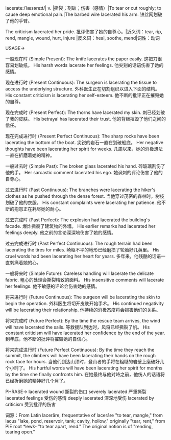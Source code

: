 lacerate:/ˈlæsəreɪt/| v. |撕裂；割破；伤害（感情）|To tear or cut roughly; to cause deep emotional pain.|The barbed wire lacerated his arm. 铁丝网划破了他的手臂。

The criticism lacerated her pride. 批评伤害了她的自尊心。|近义词：tear, rip, rend, mangle, wound, hurt, injure |反义词：heal, soothe, mend|词性：动词

USAGE->

一般现在时 (Simple Present):
The knife lacerates the paper easily.  这把刀很容易划破纸。
His harsh words lacerate her feelings. 他尖刻的话语伤害了她的感情。

现在进行时 (Present Continuous):
The surgeon is lacerating the tissue to access the underlying structure.  外科医生正在切割组织以进入下面的结构。
His constant criticism is lacerating her self-esteem.  他不断的批评正在摧毁她的自尊。

现在完成时 (Present Perfect):
The thorns have lacerated my skin. 刺已经划破了我的皮肤。
His betrayal has lacerated their trust. 他的背叛摧毁了他们之间的信任。

现在完成进行时 (Present Perfect Continuous):
The sharp rocks have been lacerating the bottom of the boat. 尖锐的岩石一直在划破船底。
Her negative thoughts have been lacerating her spirit for weeks.  几周以来，她的消极想法一直在折磨着她的精神。

一般过去时 (Simple Past):
The broken glass lacerated his hand. 碎玻璃割伤了他的手。
Her sarcastic comment lacerated his ego. 她讽刺的评论伤害了他的自尊心。

过去进行时 (Past Continuous):
The branches were lacerating the hiker's clothes as he pushed through the dense forest. 当他穿过茂密的森林时，树枝划破了他的衣服。
His constant complaints were lacerating her patience.  他不断的抱怨正在耗尽她的耐心。

过去完成时 (Past Perfect):
The explosion had lacerated the building's facade. 爆炸撕裂了建筑物的外墙。
His earlier remarks had lacerated her feelings deeply. 他之前的言论深深地伤害了她的感情。

过去完成进行时 (Past Perfect Continuous):
The rough terrain had been lacerating the tires for miles. 崎岖不平的地形已经磨损了轮胎好几英里。
His cruel words had been lacerating her heart for years. 多年来，他残酷的话语一直刺痛着她的心。

一般将来时 (Simple Future):
Careless handling will lacerate the delicate fabric.  粗心的处理会撕裂精致的面料。
His insensitive comments will lacerate her feelings. 他不敏感的评论会伤害她的感情。

将来进行时 (Future Continuous):
The surgeon will be lacerating the skin to begin the operation.  外科医生将切开皮肤开始手术。
His continued negativity will be lacerating their relationship. 他持续的消极态度将会损害他们的关系。

将来完成时 (Future Perfect):
By the time the rescue team arrives, the wind will have lacerated the sails. 等救援队到达时，风将已经撕裂了帆。
His constant criticism will have lacerated her confidence by the end of the year.  到年底，他不断的批评将摧毁她的自信心。

将来完成进行时 (Future Perfect Continuous):
By the time they reach the summit, the climbers will have been lacerating their hands on the rough rock face for hours.  当他们到达山顶时，登山者的手将在粗糙的岩壁上磨破好几个小时了。
His hurtful words will have been lacerating her spirit for months by the time she finally confronts him.  在她最终与他对峙之前，他伤人的话语将已经折磨她的精神好几个月了。

PHRASE->
lacerated wound  撕裂的伤口
severely lacerated  严重撕裂
lacerated feelings  受伤的感情
deeply lacerated  深深地受伤
lacerated by criticism  受到批评的伤害


词源：From Latin lacerāre, frequentative of lacerāre  "to tear, mangle," from lacus  "lake, pond, reservoir, tank; cavity, hollow," originally  "tear, rent," from PIE root *lewk-  "to tear apart, rend."  The original notion is of  "rending, tearing open."
